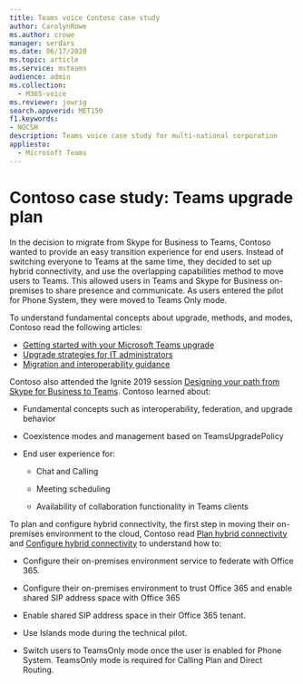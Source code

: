 ```yaml
---
title: Teams voice Contoso case study
author: CarolynRowe
ms.author: crowe
manager: serdars
ms.date: 06/17/2020
ms.topic: article
ms.service: msteams
audience: admin
ms.collection: 
  - M365-voice
ms.reviewer: jowrig
search.appverid: MET150
f1.keywords:
- NOCSH
description: Teams voice case study for multi-national corporation
appliesto: 
  - Microsoft Teams
---
```


# Contoso case study: Teams upgrade plan

In the decision to migrate from Skype for Business to Teams, Contoso wanted to provide an easy transition experience for end users. Instead of switching everyone to Teams at the same time, they decided to set up hybrid connectivity, and use the overlapping capabilities method to move users to Teams. This allowed users in Teams and Skype for Business on-premises to share presence and communicate. As users entered the pilot for Phone System, they were moved to Teams Only mode.

To understand fundamental concepts about upgrade, methods, and modes, Contoso read the following articles:

- [Getting started with your Microsoft Teams upgrade](upgrade-start-here.md)
- [Upgrade strategies for IT administrators](upgrade-to-teams-on-prem-implement.md) 
- [Migration and interoperability guidance](migration-interop-guidance-for-teams-with-skype.md)
 
Contoso also attended the Ignite 2019 session [Designing your path from Skype for Business to Teams](https://myignite.techcommunity.microsoft.com/sessions/81820?source=sessions). Contoso learned about:

- Fundamental concepts such as interoperability, federation, and upgrade behavior 

- Coexistence modes and management based on TeamsUpgradePolicy 

- End user experience for: 

  - Chat and Calling 

  - Meeting scheduling 

  - Availability of collaboration functionality in Teams clients 

To plan and configure hybrid connectivity, the first step in moving their on-premises environment to the cloud, Contoso read
[Plan hybrid connectivity](https://docs.microsoft.com/SkypeForBusiness/hybrid/plan-hybrid-connectivity) and 
 [Configure hybrid connectivity](https://docs.microsoft.com/SkypeForBusiness/hybrid/configure-hybrid-connectivity) to understand how to: 

  - Configure their on-premises environment service to federate with Office 365. 

  - Configure their on-premises environment to trust Office 365 and enable shared SIP address space with Office 365 

  - Enable shared SIP address space in their Office 365 tenant.

  - Use Islands mode during the technical pilot.

  - Switch users to TeamsOnly mode once the user is enabled for Phone System. TeamsOnly mode is required for  Calling Plan and Direct Routing. 
